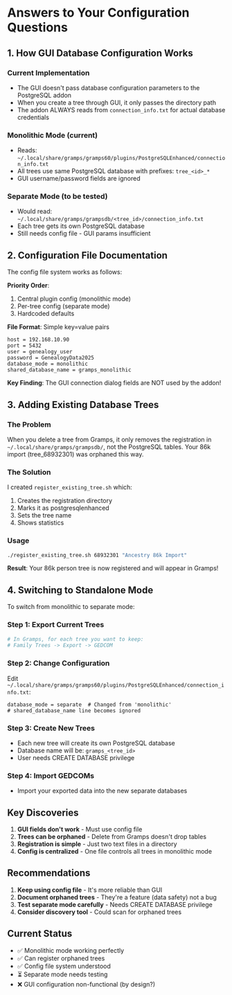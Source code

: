 # Answers to Your Configuration Questions

## 1. How GUI Database Configuration Works

### Current Implementation
- The GUI doesn't pass database configuration parameters to the PostgreSQL addon
- When you create a tree through GUI, it only passes the directory path
- The addon ALWAYS reads from `connection_info.txt` for actual database credentials

### Monolithic Mode (current)
- Reads: `~/.local/share/gramps/gramps60/plugins/PostgreSQLEnhanced/connection_info.txt`
- All trees use same PostgreSQL database with prefixes: `tree_<id>_*`
- GUI username/password fields are ignored

### Separate Mode (to be tested)
- Would read: `~/.local/share/gramps/grampsdb/<tree_id>/connection_info.txt`
- Each tree gets its own PostgreSQL database
- Still needs config file - GUI params insufficient

## 2. Configuration File Documentation

The config file system works as follows:

**Priority Order**:
1. Central plugin config (monolithic mode)
2. Per-tree config (separate mode)  
3. Hardcoded defaults

**File Format**: Simple key=value pairs
```
host = 192.168.10.90
port = 5432
user = genealogy_user
password = GenealogyData2025
database_mode = monolithic
shared_database_name = gramps_monolithic
```

**Key Finding**: The GUI connection dialog fields are NOT used by the addon!

## 3. Adding Existing Database Trees

### The Problem
When you delete a tree from Gramps, it only removes the registration in `~/.local/share/gramps/grampsdb/`, not the PostgreSQL tables. Your 86k import (tree_68932301) was orphaned this way.

### The Solution
I created `register_existing_tree.sh` which:
1. Creates the registration directory
2. Marks it as postgresqlenhanced 
3. Sets the tree name
4. Shows statistics

### Usage
```bash
./register_existing_tree.sh 68932301 "Ancestry 86k Import"
```

**Result**: Your 86k person tree is now registered and will appear in Gramps!

## 4. Switching to Standalone Mode

To switch from monolithic to separate mode:

### Step 1: Export Current Trees
```bash
# In Gramps, for each tree you want to keep:
# Family Trees -> Export -> GEDCOM
```

### Step 2: Change Configuration
Edit `~/.local/share/gramps/gramps60/plugins/PostgreSQLEnhanced/connection_info.txt`:
```
database_mode = separate  # Changed from 'monolithic'
# shared_database_name line becomes ignored
```

### Step 3: Create New Trees
- Each new tree will create its own PostgreSQL database
- Database name will be: `gramps_<tree_id>`
- User needs CREATE DATABASE privilege

### Step 4: Import GEDCOMs
- Import your exported data into the new separate databases

## Key Discoveries

1. **GUI fields don't work** - Must use config file
2. **Trees can be orphaned** - Delete from Gramps doesn't drop tables
3. **Registration is simple** - Just two text files in a directory
4. **Config is centralized** - One file controls all trees in monolithic mode

## Recommendations

1. **Keep using config file** - It's more reliable than GUI
2. **Document orphaned trees** - They're a feature (data safety) not a bug
3. **Test separate mode carefully** - Needs CREATE DATABASE privilege
4. **Consider discovery tool** - Could scan for orphaned trees

## Current Status

- ✅ Monolithic mode working perfectly
- ✅ Can register orphaned trees
- ✅ Config file system understood
- ⏳ Separate mode needs testing
- ❌ GUI configuration non-functional (by design?)